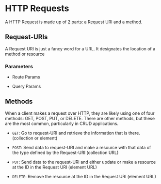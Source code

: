 # HTTP Requests

A HTTP Request is made up of 2 parts: a Request URI and a method.

## Request-URIs

A Request URI is just a fancy word for a URL. It designates the location of a method or resource

### Parameters

- Route Params

- Query Params

## Methods

When a client makes a request over HTTP, they are likely using one of four methods: GET, POST, PUT, or DELETE. There are other methods, but these are the most common, particularly in CRUD applications.

- `GET`: Go to request-URI and retrieve the information that is there. (collection or element)

- `POST`: Send data to request-URI and make a resource with that data of the type defined by the Request-URI (collection URL)

- `PUT`: Send data to the request-URI and either update or make a resource at the ID in the Request URI (element URL)

- `DELETE`: Remove the resource at the ID in the Request URI (element URL)
